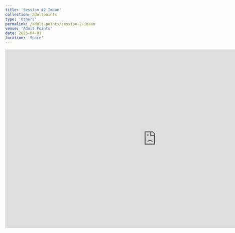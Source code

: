 ```yaml
---
title: 'Session #2 Imaan'
collection: adultpoints
type: 'Others'
permalink: /adult-points/session-2-imaan
venue: 'Adult Points'
date: 2025-04-01
location: 'Space'
---
```

<iframe src="https://docs.google.com/presentation/d/e/2PACX-1vQcWJwmjjl2J-W5mvWpqRs8pWCKASrvVJLjtLNIEqjw_b44HqYHcwx28HJt9STGxTMG_KK3eDH98oor/embed?start=false&loop=false&delayms=60000" frameborder="0" width="960" height="569" allowfullscreen="true" mozallowfullscreen="true" webkitallowfullscreen="true"></iframe>
